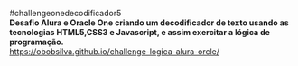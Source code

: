 #challengeonedecodificador5
<br>
**Desafio Alura e Oracle One criando  um decodificador de texto usando as tecnologias HTML5,CSS3 e Javascript,  e assim exercitar a lógica de programação.**
<br>
 https://obobsilva.github.io/challenge-logica-alura-orcle/
